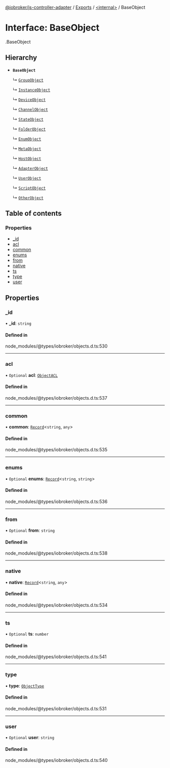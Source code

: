 [@iobroker/js-controller-adapter](../README.md) / [Exports](../modules.md) / [<internal\>](../modules/internal_.md) / BaseObject

# Interface: BaseObject

[<internal>](../modules/internal_.md).BaseObject

## Hierarchy

- **`BaseObject`**

  ↳ [`GroupObject`](internal_.GroupObject.md)

  ↳ [`InstanceObject`](internal_.InstanceObject.md)

  ↳ [`DeviceObject`](internal_.DeviceObject.md)

  ↳ [`ChannelObject`](internal_.ChannelObject.md)

  ↳ [`StateObject`](internal_.StateObject.md)

  ↳ [`FolderObject`](internal_.FolderObject.md)

  ↳ [`EnumObject`](internal_.EnumObject.md)

  ↳ [`MetaObject`](internal_.MetaObject.md)

  ↳ [`HostObject`](internal_.HostObject.md)

  ↳ [`AdapterObject`](internal_.AdapterObject.md)

  ↳ [`UserObject`](internal_.UserObject.md)

  ↳ [`ScriptObject`](internal_.ScriptObject.md)

  ↳ [`OtherObject`](internal_.OtherObject.md)

## Table of contents

### Properties

- [\_id](internal_.BaseObject.md#_id)
- [acl](internal_.BaseObject.md#acl)
- [common](internal_.BaseObject.md#common)
- [enums](internal_.BaseObject.md#enums)
- [from](internal_.BaseObject.md#from)
- [native](internal_.BaseObject.md#native)
- [ts](internal_.BaseObject.md#ts)
- [type](internal_.BaseObject.md#type)
- [user](internal_.BaseObject.md#user)

## Properties

### \_id

• **\_id**: `string`

#### Defined in

node_modules/@types/iobroker/objects.d.ts:530

___

### acl

• `Optional` **acl**: [`ObjectACL`](internal_.ObjectACL.md)

#### Defined in

node_modules/@types/iobroker/objects.d.ts:537

___

### common

• **common**: [`Record`](../modules/internal_.md#record)<`string`, `any`\>

#### Defined in

node_modules/@types/iobroker/objects.d.ts:535

___

### enums

• `Optional` **enums**: [`Record`](../modules/internal_.md#record)<`string`, `string`\>

#### Defined in

node_modules/@types/iobroker/objects.d.ts:536

___

### from

• `Optional` **from**: `string`

#### Defined in

node_modules/@types/iobroker/objects.d.ts:538

___

### native

• **native**: [`Record`](../modules/internal_.md#record)<`string`, `any`\>

#### Defined in

node_modules/@types/iobroker/objects.d.ts:534

___

### ts

• `Optional` **ts**: `number`

#### Defined in

node_modules/@types/iobroker/objects.d.ts:541

___

### type

• **type**: [`ObjectType`](../modules/internal_.md#objecttype)

#### Defined in

node_modules/@types/iobroker/objects.d.ts:531

___

### user

• `Optional` **user**: `string`

#### Defined in

node_modules/@types/iobroker/objects.d.ts:540
